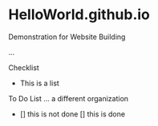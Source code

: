 # HelloWorld.github.io
Demonstration for Website Building

...

Checklist
- This is a list

To Do List ... a different organization
- [] this is not done
  [] this is done